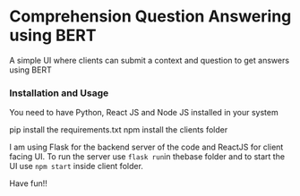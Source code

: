 # Comprehension Question Answering using BERT
A simple UI where clients can submit a context and question to get answers using BERT

### Installation and Usage

You need to have Python, React JS and Node JS installed in your system

pip install the requirements.txt
npm install the clients folder

I am using Flask for the backend server of the code and ReactJS for client facing UI. To run the server use  ```flask run```in thebase folder and to start the UI use ```npm start``` inside client folder.

Have fun!!
